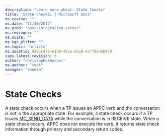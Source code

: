 ```yaml
---
description: "Learn more about: State Checks"
title: "State Checks1 | Microsoft Docs"
ms.custom: ""
ms.date: "11/30/2017"
ms.prod: "host-integration-server"
ms.reviewer: ""
ms.suite: ""
ms.tgt_pltfrm: ""
ms.topic: "article"
ms.assetid: d205c478-e1b0-4dca-b6a0-427f8edeb470
caps.latest.revision: 3
author: "christopherhouser"
ms.author: "test"
manager: "anneta"
---
```

# State Checks
A state check occurs when a TP issues an APPC verb and the conversation is not in the appropriate state. For example, a state check occurs if a TP issues [MC_SEND_DATA](./mc-send-data1.md) while the conversation is in RECEIVE state. When a state check occurs, APPC does not execute the verb; it returns state check information through primary and secondary return codes.
